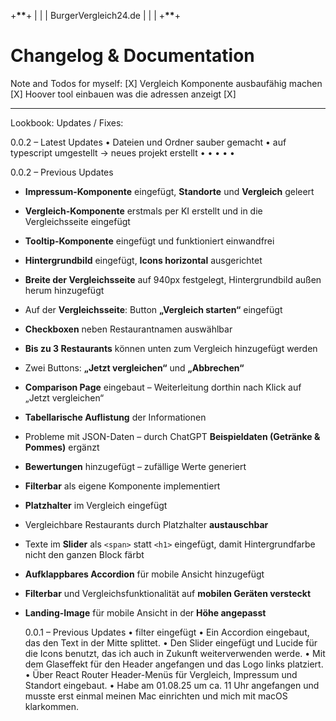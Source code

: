 +**************\*\***************+
| |
| BurgerVergleich24.de |
| | +**************\*\***************+

# Changelog & Documentation

Note and Todos for myself:
[X] Vergleich Komponente ausbaufähig machen
[X] Hoover tool einbauen was die adressen anzeigt
[X]

---

Lookbook:
Updates / Fixes:

0.0.2 – Latest Updates
• Dateien und Ordner sauber gemacht
• auf typescript umgestellt -> neues projekt erstellt
•
•
•
•
•

0.0.2 – Previous Updates

- **Impressum-Komponente** eingefügt, **Standorte** und **Vergleich** geleert
- **Vergleich-Komponente** erstmals per KI erstellt und in die Vergleichsseite eingefügt
- **Tooltip-Komponente** eingefügt und funktioniert einwandfrei
- **Hintergrundbild** eingefügt, **Icons horizontal** ausgerichtet
- **Breite der Vergleichsseite** auf 940px festgelegt, Hintergrundbild außen herum hinzugefügt
- Auf der **Vergleichsseite**: Button **„Vergleich starten“** eingefügt
- **Checkboxen** neben Restaurantnamen auswählbar
- **Bis zu 3 Restaurants** können unten zum Vergleich hinzugefügt werden
- Zwei Buttons: **„Jetzt vergleichen“** und **„Abbrechen“**
- **Comparison Page** eingebaut – Weiterleitung dorthin nach Klick auf „Jetzt vergleichen“
- **Tabellarische Auflistung** der Informationen
- Probleme mit JSON-Daten – durch ChatGPT **Beispieldaten (Getränke & Pommes)** ergänzt
- **Bewertungen** hinzugefügt – zufällige Werte generiert
- **Filterbar** als eigene Komponente implementiert
- **Platzhalter** im Vergleich eingefügt
- Vergleichbare Restaurants durch Platzhalter **austauschbar**
- Texte im **Slider** als `<span>` statt `<h1>` eingefügt, damit Hintergrundfarbe nicht den ganzen Block färbt
- **Aufklappbares Accordion** für mobile Ansicht hinzugefügt
- **Filterbar** und Vergleichsfunktionalität auf **mobilen Geräten versteckt**
- **Landing-Image** für mobile Ansicht in der **Höhe angepasst**

  0.0.1 – Previous Updates
  • filter eingefügt
  • Ein Accordion eingebaut, das den Text in der Mitte splittet.
  • Den Slider eingefügt und Lucide für die Icons benutzt, das ich auch in Zukunft weiterverwenden werde.
  • Mit dem Glaseffekt für den Header angefangen und das Logo links platziert.
  • Über React Router Header-Menüs für Vergleich, Impressum und Standort eingebaut.
  • Habe am 01.08.25 um ca. 11 Uhr angefangen und musste erst einmal meinen Mac einrichten und mich mit macOS klarkommen.
